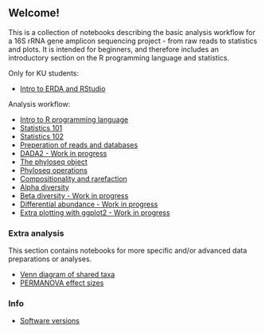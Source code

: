 ## Welcome!

This is a collection of notebooks describing the basic analysis workflow for a 16S rRNA gene amplicon sequencing project - from raw reads to statistics and plots. It is intended for beginners, and therefore includes an introductory section on the R programming language and statistics.

Only for KU students:
* [Intro to ERDA and RStudio](html/Rstudio.html)

Analysis workflow:
* [Intro to R programming language](html/R.html)
* [Statistics 101](html/stats.html)
* [Statistics 102](html/stats2.html)
* [Preperation of reads and databases](html/prepare.html)
* [DADA2 - Work in progress](html/dada2.html)
* [The phyloseq object](html/phyloseq_object.html)
* [Phyloseq operations](html/phyloseq_operations.html)
* [Compositionality and rarefaction](html/compositionality.html)
* [Alpha diversity](html/alpha.html)
* [Beta diversity - Work in progress](html/beta.html)
* [Differential abundance - Work in progress](html/diff_abund.html)
* [Extra plotting with ggplot2 - Work in progress](html/ggplot2.html)

### Extra analysis
This section contains notebooks for more specific and/or advanced data preparations or analyses. 
* [Venn diagram of shared taxa](html/venn.html)
* [PERMANOVA effect sizes](html/omegasq.html)

### Info
* [Software versions](html/versions.html)


